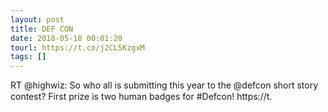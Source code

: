 ```yaml
---
layout: post
title: DEF CON
date: 2018-05-18 00:01:20
tourl: https://t.co/j2CL5KzgxM
tags: []
---
```

RT @highwiz: So who all is submitting this year to the @defcon short story contest? First prize is two human badges for #Defcon! https://t.